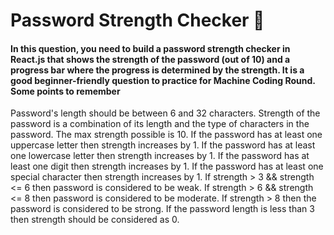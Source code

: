 # Password Strength Checker 🔑

#### In this question, you need to build a password strength checker in React.js that shows the strength of the password (out of 10) and a progress bar where the progress is determined by the strength. It is a good beginner-friendly question to practice for Machine Coding Round. Some points to remember

Password's length should be between 6 and 32 characters.
Strength of the password is a combination of its length and the type of characters in the password.
The max strength possible is 10.
If the password has at least one uppercase letter then strength increases by 1.
If the password has at least one lowercase letter then strength increases by 1.
If the password has at least one digit then strength increases by 1.
If the password has at least one special character then strength increases by 1.
If strength > 3 && strength <= 6 then password is considered to be weak.
If strength > 6 && strength <= 8 then password is considered to be moderate.
If strength > 8 then the password is considered to be strong.
If the password length is less than 3 then strength should be considered as 0.
